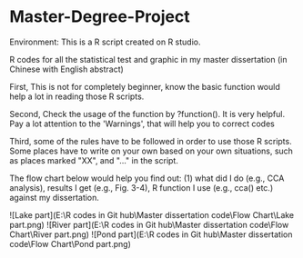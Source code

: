 # Master-Degree-Project

Environment: This is a R script created on R studio.

R codes for all the statistical test and graphic in my master dissertation <Water level fluctuations influence diversity patterns in Poyang Lake and Rivers> (in Chinese with English abstract)

First, This is not for completely beginner, know the basic function would help a lot in reading those R scripts.

Second, Check the usage of the function by ?function().  It is very helpful. Pay a lot attention to the 'Warnings', that will help you to correct codes

Third, some of the rules have to be followed in order to use those R scripts. Some places have to write on your own based on your own situations, such as places marked "XX", and "..." in the script.

The flow chart below would help you find out: (1) what did I do (e.g., CCA analysis), results I get (e.g., Fig. 3-4), R function I use (e.g., cca() etc.) against my dissertation.

![Lake part](E:\R codes in Git hub\Master dissertation code\Flow Chart\Lake part.png)
![River part](E:\R codes in Git hub\Master dissertation code\Flow Chart\River part.png)
![Pond part](E:\R codes in Git hub\Master dissertation code\Flow Chart\Pond part.png)

